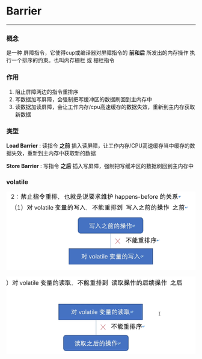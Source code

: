 # Barrier
--------

### 概念 

是一种 屏障指令，它使得cup或编译器对屏障指令的 **前和后** 所发出的内存操作
执行一个排序的约束。也叫内存栅栏 或 栅栏指令

### 作用

1. 阻止屏障两边的指令重排序
2. 写数据加写屏障，会强制把写缓冲区的数据刷回到主内存中
3. 读数据加读屏障，会让工作内存/cpu高速缓存的数据失效，重新到主内存获取新数据

### 类型

**Load Barrier** : 读指令 **之前** 插入读屏障，让工作内存/CPU高速缓存当中缓存的数据失效，重新到主内存中获取新的数据

**Store Barrier** : 写指令 **之后** 插入写屏障，强制把写缓冲区的数据刷回到主内存中

### volatile

![pic](https://raw.githubusercontent.com/lish44/pic/main/res/202207311800032.png)

![pic](https://raw.githubusercontent.com/lish44/pic/main/res/202207311802569.png)
